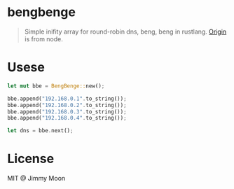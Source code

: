 # bengbenge

> Simple inifity array for round-robin dns, beng, beng in rustlang. [Origin](https://github.com/ragingwind/node-bengbenge) is from node.

# Usese

```rust
let mut bbe = BengBenge::new();

bbe.append("192.168.0.1".to_string());
bbe.append("192.168.0.2".to_string());
bbe.append("192.168.0.3".to_string());
bbe.append("192.168.0.4".to_string());

let dns = bbe.next();
```

# License

MIT @ Jimmy Moon